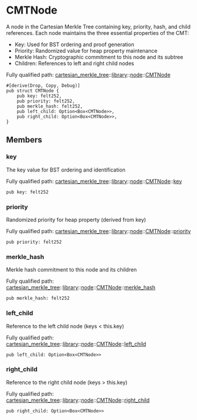 # CMTNode

A node in the Cartesian Merkle Tree containing key, priority, hash, and child references.
Each node maintains the three essential properties of the CMT:
- Key: Used for BST ordering and proof generation
- Priority: Randomized value for heap property maintenance
- Merkle Hash: Cryptographic commitment to this node and its subtree
- Children: References to left and right child nodes

Fully qualified path: [cartesian_merkle_tree](./cartesian_merkle_tree.md)::[library](./cartesian_merkle_tree-library.md)::[node](./cartesian_merkle_tree-library-node.md)::[CMTNode](./cartesian_merkle_tree-library-node-CMTNode.md)

<pre><code class="language-cairo">#[derive(Drop, Copy, Debug)]
pub struct CMTNode {
    pub key: felt252,
    pub priority: felt252,
    pub merkle_hash: felt252,
    pub left_child: Option&lt;Box&lt;CMTNode&gt;&gt;,
    pub right_child: Option&lt;Box&lt;CMTNode&gt;&gt;,
}</code></pre>

## Members

### key

The key value for BST ordering and identification

Fully qualified path: [cartesian_merkle_tree](./cartesian_merkle_tree.md)::[library](./cartesian_merkle_tree-library.md)::[node](./cartesian_merkle_tree-library-node.md)::[CMTNode](./cartesian_merkle_tree-library-node-CMTNode.md)::[key](./cartesian_merkle_tree-library-node-CMTNode.md#key)

<pre><code class="language-cairo">pub key: felt252</code></pre>


### priority

Randomized priority for heap property (derived from key)

Fully qualified path: [cartesian_merkle_tree](./cartesian_merkle_tree.md)::[library](./cartesian_merkle_tree-library.md)::[node](./cartesian_merkle_tree-library-node.md)::[CMTNode](./cartesian_merkle_tree-library-node-CMTNode.md)::[priority](./cartesian_merkle_tree-library-node-CMTNode.md#priority)

<pre><code class="language-cairo">pub priority: felt252</code></pre>


### merkle_hash

Merkle hash commitment to this node and its children

Fully qualified path: [cartesian_merkle_tree](./cartesian_merkle_tree.md)::[library](./cartesian_merkle_tree-library.md)::[node](./cartesian_merkle_tree-library-node.md)::[CMTNode](./cartesian_merkle_tree-library-node-CMTNode.md)::[merkle_hash](./cartesian_merkle_tree-library-node-CMTNode.md#merkle_hash)

<pre><code class="language-cairo">pub merkle_hash: felt252</code></pre>


### left_child

Reference to the left child node (keys < this.key)

Fully qualified path: [cartesian_merkle_tree](./cartesian_merkle_tree.md)::[library](./cartesian_merkle_tree-library.md)::[node](./cartesian_merkle_tree-library-node.md)::[CMTNode](./cartesian_merkle_tree-library-node-CMTNode.md)::[left_child](./cartesian_merkle_tree-library-node-CMTNode.md#left_child)

<pre><code class="language-cairo">pub left_child: Option&lt;Box&lt;CMTNode&gt;&gt;</code></pre>


### right_child

Reference to the right child node (keys > this.key)

Fully qualified path: [cartesian_merkle_tree](./cartesian_merkle_tree.md)::[library](./cartesian_merkle_tree-library.md)::[node](./cartesian_merkle_tree-library-node.md)::[CMTNode](./cartesian_merkle_tree-library-node-CMTNode.md)::[right_child](./cartesian_merkle_tree-library-node-CMTNode.md#right_child)

<pre><code class="language-cairo">pub right_child: Option&lt;Box&lt;CMTNode&gt;&gt;</code></pre>


